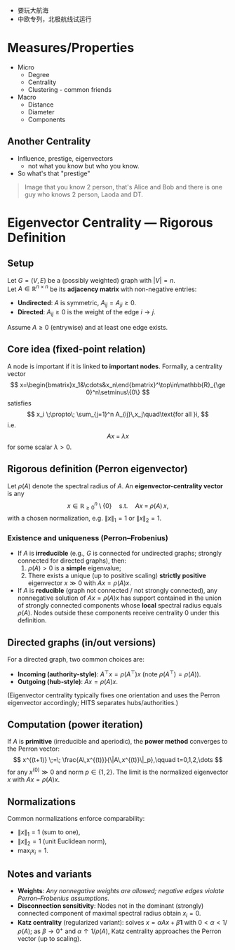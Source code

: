 - 要玩大航海
- 中欧专列，北极航线试运行

# Measures/Properties
- Micro 
	- Degree
	- Centrality
	- Clustering - common friends
- Macro
	- Distance
	- Diameter
	- Components
## Another Centrality
- Influence, prestige, eigenvectors
	- not what you know but who you know.
- So what's that "prestige"
> Image that you know 2 person, that's Alice and Bob and there is one guy who knows 2 person, Laoda and DT.

# Eigenvector Centrality — Rigorous Definition

## Setup
Let $G=(V,E)$ be a (possibly weighted) graph with $|V|=n$.  
Let $A\in\mathbb{R}^{n\times n}$ be its **adjacency matrix** with non-negative entries:
- **Undirected**: $A$ is symmetric, $A_{ij}=A_{ji}\ge 0$.
- **Directed**: $A_{ij}\ge 0$ is the weight of the edge $i\to j$.

Assume $A\ge 0$ (entrywise) and at least one edge exists.

## Core idea (fixed-point relation)
A node is important if it is linked **to important nodes**. Formally, a centrality vector
$$
x=\begin{bmatrix}x_1&\cdots&x_n\end{bmatrix}^\top\in\mathbb{R}_{\ge 0}^n\setminus\{0\}
$$
satisfies
$$
x_i \;\propto\; \sum_{j=1}^n A_{ij}\,x_j\quad\text{for all }i,
$$
i.e.
$$
A x \;=\; \lambda x
$$
for some scalar $\lambda>0$.

## Rigorous definition (Perron eigenvector)
Let $\rho(A)$ denote the spectral radius of $A$. An **eigenvector-centrality vector** is any
$$
x \in \mathbb{R}_{\ge 0}^n\setminus\{0\}\quad\text{s.t.}\quad A x \;=\; \rho(A)\,x,
$$
with a chosen normalization, e.g. $\|x\|_1=1$ or $\|x\|_2=1$.

### Existence and uniqueness (Perron–Frobenius)
- If $A$ is **irreducible** (e.g., $G$ is connected for undirected graphs; strongly connected for directed graphs), then:
  1. $\rho(A)>0$ is a **simple** eigenvalue;
  2. There exists a unique (up to positive scaling) **strictly positive** eigenvector $x\gg 0$ with $A x=\rho(A)x$.
- If $A$ is **reducible** (graph not connected / not strongly connected), any nonnegative solution of $A x=\rho(A)x$ has support contained in the union of strongly connected components whose **local** spectral radius equals $\rho(A)$. Nodes outside these components receive centrality $0$ under this definition.

## Directed graphs (in/out versions)
For a directed graph, two common choices are:
- **Incoming (authority-style)**: $A^\top x=\rho(A^\top)x$ (note $\rho(A^\top)=\rho(A)$).
- **Outgoing (hub-style)**: $A x=\rho(A)x$.

(Eigenvector centrality typically fixes one orientation and uses the Perron eigenvector accordingly; HITS separates hubs/authorities.)

## Computation (power iteration)
If $A$ is **primitive** (irreducible and aperiodic), the **power method** converges to the Perron vector:
$$
x^{(t+1)} \;=\; \frac{A\,x^{(t)}}{\|A\,x^{(t)}\|_p},\qquad t=0,1,2,\dots
$$
for any $x^{(0)}\gg 0$ and norm $p\in\{1,2\}$. The limit is the normalized eigenvector $x$ with $A x=\rho(A)x$.

## Normalizations
Common normalizations enforce comparability:
- $\|x\|_1=1$ (sum to one),
- $\|x\|_2=1$ (unit Euclidean norm),
- $\max_i x_i=1$.

## Notes and variants
- **Weights**: *Any nonnegative weights are allowed; negative edges violate Perron–Frobenius assumptions.*
- **Disconnection sensitivity**: Nodes not in the dominant (strongly) connected component of maximal spectral radius obtain $x_i=0$.
- **Katz centrality** (regularized variant): solves $x=\alpha A x + \beta \mathbf{1}$ with $0<\alpha<1/\rho(A)$; as $\beta\to 0^+$ and $\alpha\uparrow 1/\rho(A)$, Katz centrality approaches the Perron vector (up to scaling).

